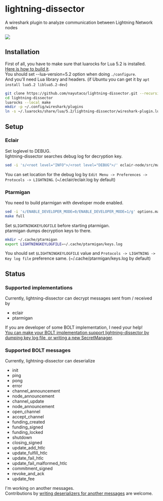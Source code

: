 # lightning-dissector
A wireshark plugin to analyze communication between Lightning Network nodes

![](https://user-images.githubusercontent.com/12756700/45472759-1b79fe00-b770-11e8-812b-f73e8cd18ab6.png)

## Installation
First of all, you have to make sure that luarocks for Lua 5.2 is installed.  
[Here is how to build it](https://github.com/luarocks/luarocks/wiki/Installation-instructions-for-Unix).  
You should set --lua-version=5.2 option when doing `./configure`.  
And you'll need Lua library and headers. (if Ubuntu you can get it by `apt install lua5.2 liblua5.2-dev`)

```bash
git clone https://github.com/nayutaco/lightning-dissector.git --recursive
cd lightning-dissector
luarocks --local make
mkdir -p ~/.config/wireshark/plugins
ln -s ~/.luarocks/share/lua/5.2/lightning-dissector/wireshark-plugin.lua ~/.config/wireshark/plugins/lightning-dissector.lua
```

## Setup
### Eclair
Set loglevel to DEBUG.  
lightning-dissector searches debug log for decryption key.

```bash
sed -i 's/<root level="INFO">/<root level="DEBUG">/' eclair-node/src/main/resources/logback.xml
```

You can set location for the debug log by `Edit Menu -> Preferences -> Protocols -> LIGHTNING`. (~/.eclair/eclair.log by default)

### Ptarmigan
You need to build ptarmigan with developer mode enabled.
```bash
sed -i 's/ENABLE_DEVELOPER_MODE=0/ENABLE_DEVELOPER_MODE=1/g' options.mak
make full
```

Set `$LIGHTNINGKEYLOGFILE` before starting ptarmigan.  
ptarmigan dumps decryption keys to there.

```bash
mkdir ~/.cache/ptarmigan
export LIGHTNINGKEYLOGFILE=~/.cache/ptarmigan/keys.log 
```

You should set `$LIGHTNINGKEYLOGFILE` value and `Protocols -> LIGHTNING -> Key log file` preference same. (~/.cache/ptarmigan/keys.log by default)

## Status
### Supported implementations
Currently, lightning-dissector can decrypt messages sent from / received by
- eclair
- ptarmigan

If you are developer of some BOLT implementation, I need your help!  
[You can make your BOLT implementation support lightning-dissector by dumping key log file, or writing a new SecretManager](https://github.com/nayutaco/lightning-dissector/blob/master/CONTRIBUTING.md).

### Supported BOLT messages
Currently, lightning-dissector can deserialize
- init
- ping
- pong
- error
- channel_announcement
- node_announcement
- channel_update
- node_announcement
- open_channel
- accept_channel
- funding_created
- funding_signed
- funding_locked
- shutdown
- closing_signed
- update_add_htlc
- update_fulfill_htlc
- update_fail_htlc
- update_fail_malformed_htlc
- commitment_signed
- revoke_and_ack
- update_fee

I'm working on another messages.  
Contributions by [writing deserializers for another messages](https://github.com/nayutaco/lightning-dissector/blob/master/CONTRIBUTING.md#add-support-for-another-message) are welcome.
